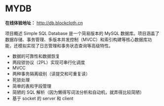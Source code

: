 # MYDB
**在线体验地址：** http://db.blockcloth.cn

项目概述
Simple SQL Database 是一个简易版本的 MySQL 数据库。项目涵盖了数据存储、事务管理、多版本并发控制（MVCC）和索引构建等核心数据库功能，还模拟实现了日志管理和事务状态查询等高级特性。
- 数据的可靠性和数据恢复
- 两段锁协议（2PL）实现可串行化调度
- MVCC
- 两种事务隔离级别（读提交和可重复读）
- 死锁处理
- 简单的表和字段管理
- 简陋的 SQL 解析（因为懒得写词法分析和自动机，就弄得比较简陋）
- 基于 socket 的 server 和 client

